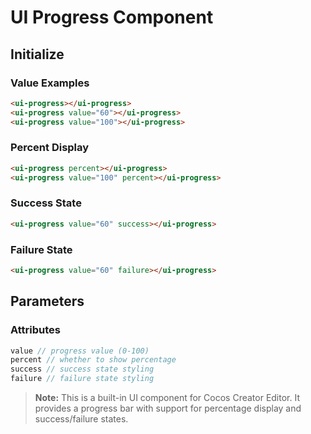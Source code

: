 # UI Progress Component

## Initialize

### Value Examples

```html
<ui-progress></ui-progress>
<ui-progress value="60"></ui-progress>
<ui-progress value="100"></ui-progress>
```

### Percent Display

```html
<ui-progress percent></ui-progress>
<ui-progress value="100" percent></ui-progress>
```

### Success State

```html
<ui-progress value="60" success></ui-progress>
```

### Failure State

```html
<ui-progress value="60" failure></ui-progress>
```

## Parameters

### Attributes
```typescript
value // progress value (0-100)
percent // whether to show percentage
success // success state styling
failure // failure state styling
```

> **Note:** This is a built-in UI component for Cocos Creator Editor. It provides a progress bar with support for percentage display and success/failure states. 